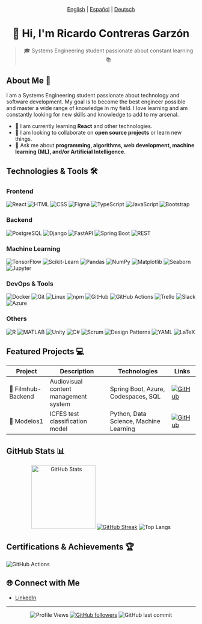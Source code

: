 <p align="center">
  <a href="README.md">English</a> |
  <a href="README.es.md">Español</a> |
  <a href="README.de.md">Deutsch</a>
</p>

<div align="center">

# 👋 Hi, I'm Ricardo Contreras Garzón

> 🎓 Systems Engineering student passionate about constant learning 📚

<!--<img src="assets/images/banner.gif" alt="Animated banner showing code" width="100%">-->

</div>

## About Me 🚀

I am a Systems Engineering student passionate about technology and software development. My goal is to become the best engineer possible and master a wide range of knowledge in my field. I love learning and am constantly looking for new skills and knowledge to add to my arsenal.

- 🌱 I am currently learning **React** and other technologies.
- 👯 I am looking to collaborate on **open source projects** or learn new things.
- 💬 Ask me about **programming, algorithms, web development, machine learning (ML), and/or Artificial Intelligence**.

## Technologies & Tools 🛠️

### Frontend
![React](https://img.shields.io/badge/React-20232A?style=flat&logo=react&logoColor=61DAFB)
![HTML](https://img.shields.io/badge/HTML-E34F26?style=flat&logo=html5&logoColor=white)
![CSS](https://img.shields.io/badge/CSS-1572B6?style=flat&logo=css3&logoColor=white)
![Figma](https://img.shields.io/badge/Figma-F24E1E?style=flat&logo=figma&logoColor=white)
![TypeScript](https://img.shields.io/badge/TypeScript-007ACC?style=flat&logo=typescript&logoColor=white)
![JavaScript](https://img.shields.io/badge/JavaScript-F7DF1E?style=flat&logo=javascript&logoColor=black)
![Bootstrap](https://img.shields.io/badge/Bootstrap-563D7C?style=flat&logo=bootstrap&logoColor=white)

### Backend
![PostgreSQL](https://img.shields.io/badge/PostgreSQL-316192?style=flat&logo=postgresql&logoColor=white)
![Django](https://img.shields.io/badge/Django-092E20?style=flat&logo=django&logoColor=white)
![FastAPI](https://img.shields.io/badge/FastAPI-009688?style=flat&logo=fastapi&logoColor=white)
![Spring Boot](https://img.shields.io/badge/Spring_Boot-6DB33F?style=flat&logo=spring-boot&logoColor=white)
![REST](https://img.shields.io/badge/REST-02569B?style=flat&logo=rest&logoColor=white)

### Machine Learning
![TensorFlow](https://img.shields.io/badge/TensorFlow-FF6F00?style=flat&logo=tensorflow&logoColor=white)
![Scikit-Learn](https://img.shields.io/badge/Scikit--Learn-F7931E?style=flat&logo=scikit-learn&logoColor=white)
![Pandas](https://img.shields.io/badge/Pandas-150458?style=flat&logo=pandas&logoColor=white)
![NumPy](https://img.shields.io/badge/NumPy-013243?style=flat&logo=numpy&logoColor=white)
![Matplotlib](https://img.shields.io/badge/Matplotlib-11557C?style=flat&logo=matplotlib&logoColor=white)
![Seaborn](https://img.shields.io/badge/Seaborn-3776AB?style=flat&logo=seaborn&logoColor=white)
![Jupyter](https://img.shields.io/badge/Jupyter-F37626?style=flat&logo=jupyter&logoColor=white)

### DevOps & Tools
![Docker](https://img.shields.io/badge/Docker-2496ED?style=flat&logo=docker&logoColor=white)
![Git](https://img.shields.io/badge/Git-F05032?style=flat&logo=git&logoColor=white)
![Linux](https://img.shields.io/badge/Linux-FCC624?style=flat&logo=linux&logoColor=black)
![npm](https://img.shields.io/badge/npm-CB3837?style=flat&logo=npm&logoColor=white)
![GitHub](https://img.shields.io/badge/GitHub-181717?style=flat&logo=github&logoColor=white)
![GitHub Actions](https://img.shields.io/badge/GitHub_Actions-2088FF?style=flat&logo=github-actions&logoColor=white)
![Trello](https://img.shields.io/badge/Trello-0052CC?style=flat&logo=trello&logoColor=white)
![Slack](https://img.shields.io/badge/Slack-4A154B?style=flat&logo=slack&logoColor=white)
![Azure](https://img.shields.io/badge/Azure-0078D4?style=flat&logo=microsoft-azure&logoColor=white)

### Others
![R](https://img.shields.io/badge/R-276DC3?style=flat&logo=r&logoColor=white)
![MATLAB](https://img.shields.io/badge/MATLAB-0076A8?style=flat&logo=mathworks&logoColor=white)
![Unity](https://img.shields.io/badge/Unity-000000?style=flat&logo=unity&logoColor=white)
![C#](https://img.shields.io/badge/C%23-239120?style=flat&logo=c-sharp&logoColor=white)
![Scrum](https://img.shields.io/badge/Scrum-6DB33F?style=flat&logo=scrum&logoColor=white)
![Design Patterns](https://img.shields.io/badge/Design_Patterns-007ACC?style=flat&logo=design&logoColor=white)
![YAML](https://img.shields.io/badge/YAML-000000?style=flat&logo=yaml&logoColor=white)
![LaTeX](https://img.shields.io/badge/LaTeX-008080?style=flat&logo=latex&logoColor=white)

## Featured Projects 💻

<div align="center">

| Project | Description | Technologies | Links |
|---------|-------------|--------------|-------|
| 🌟 Filmhub-Backend | Audiovisual content management system | Spring Boot, Azure, Codespaces, SQL | [![GitHub](https://img.shields.io/badge/GitHub-100000?style=flat&logo=github&logoColor=white)](https://github.com/RickContreras/FilmHub-backend) |
| 🚀 Modelos1 | ICFES test classification model | Python, Data Science, Machine Learning | [![GitHub](https://img.shields.io/badge/GitHub-100000?style=flat&logo=github&logoColor=white)](https://github.com/RickContreras/Modelos1) |

</div>

## GitHub Stats 📊

<div align="center">
  <img src="https://github-readme-stats.vercel.app/api?username=RickContreras&show_icons=true&theme=radical" alt="GitHub Stats" height="170px">
  <a href="https://git.io/streak-stats"><img src="https://streak-stats.demolab.com?user=RickContreras&theme=radical&hide_border=true&border_radius=3.9&locale=en&short_numbers=true" alt="GitHub Streak" /></a>
  <img src="https://github-readme-stats.vercel.app/api/top-langs/?username=RickContreras&layout=compact&theme=radical&hide=jupyter%20notebook" alt="Top Langs">
</div>

## Certifications & Achievements 🏆

![GitHub Actions](https://img.shields.io/badge/GitHub_Actions-2088FF?style=flat&logo=github-actions&logoColor=white)

## 🌐 Connect with Me

- [LinkedIn](https://www.linkedin.com/in/rickcontrerasg/)

---

<div align="center">

![Profile Views](https://komarev.com/ghpvc/?username=RickContreras&color=blueviolet)
[![GitHub followers](https://img.shields.io/github/followers/RickContreras?style=social)](https://github.com/RickContreras)
![GitHub last commit](https://img.shields.io/github/last-commit/RickContreras/RickContreras)

</div>
